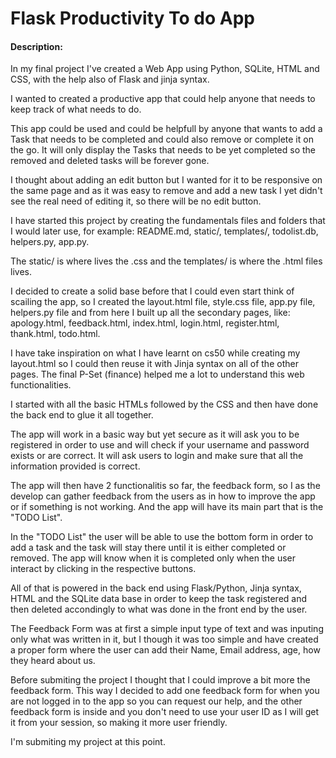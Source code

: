 # Flask Productivity To do App


#### Description:
In my final project I've created a Web App using Python, SQLite, HTML and CSS, with the help also of Flask and jinja syntax.

I wanted to created a productive app that could help anyone that needs to keep track of what needs to do.

This app could be used and could be helpfull by anyone that wants to add a Task that needs to be completed and could also remove or complete it on the go. It will only display the Tasks that needs to be yet completed so the removed and deleted tasks will be forever gone.

I thought about adding an edit button but I wanted for it to be responsive on the same page and as it was easy to remove and add a new task I yet didn't see the real need of editing it, so there will be no edit button.

I have started this project by creating the fundamentals files and folders that I would later use, for example: README.md, static/, templates/, todolist.db, helpers.py, app.py.

The static/ is where lives the .css and the templates/ is where the .html files lives.

I decided to create a solid base before that I could even start think of scailing the app, so I created the layout.html file, style.css file, app.py file, helpers.py file and from here I built up all the secondary pages, like: apology.html, feedback.html, index.html, login.html, register.html, thank.html, todo.html.

I have take inspiration on what I have learnt on cs50 while creating my layout.html so I could then reuse it with Jinja syntax on all of the other pages. The final P-Set (finance) helped me a lot to understand this web functionalities.

I started with all the basic HTMLs followed by the CSS and then have done the back end to glue it all together.

The app will work in a basic way but yet secure as it will ask you to be registered in order to use and will check if your username and password exists or are correct. It will ask users to login and make sure that all the information provided is correct.

The app will then have 2 functionalitis so far, the feedback form, so I as the develop can gather feedback from the users as in how to improve the app or if something is not working. And the app will have its main part that is the "TODO List".

In the "TODO List" the user will be able to use the bottom form in order to add a task and the task will stay there until it is either completed or removed. The app will know when it is completed only when the user interact by clicking in the respective buttons.

All of that is powered in the back end using Flask/Python, Jinja syntax, HTML and the SQLite data base in order to keep the task registered and then deleted accondingly to what was done in the front end by the user.

The Feedback Form was at first a simple input type of text and was inputing only what was written in it, but I though it was too simple and have created a proper form where the user can add their Name, Email address, age, how they heard about us.

Before submiting the project I thought that I could improve a bit more the feedback form. This way I decided to add one feedback form for when you are not logged in to the app so you can request our help, and the other feedback form is inside and you don't need to use your user ID as I will get it from your session, so making it more user friendly.

I'm submiting my project at this point.
